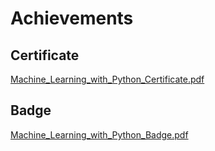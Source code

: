 

# Achievements
## Certificate
[Machine_Learning_with_Python_Certificate.pdf](https://prod-files-secure.s3.us-west-2.amazonaws.com/03e82b26-cccb-4906-bb56-adabcbdc0655/0f35a87e-0c16-48ac-af62-4e4cc34c6a19/Machine_Learning_with_Python_Certificate.pdf?X-Amz-Algorithm=AWS4-HMAC-SHA256&X-Amz-Content-Sha256=UNSIGNED-PAYLOAD&X-Amz-Credential=ASIAZI2LB4666VDYXAGN%2F20250130%2Fus-west-2%2Fs3%2Faws4_request&X-Amz-Date=20250130T111302Z&X-Amz-Expires=3600&X-Amz-Security-Token=IQoJb3JpZ2luX2VjEJv%2F%2F%2F%2F%2F%2F%2F%2F%2F%2FwEaCXVzLXdlc3QtMiJHMEUCIEcpAjHDHe8u8ZfGi230P1tumWfUNoYcPjZgiAlNEGBtAiEAjNEEFGcjy1vllXU2JpCCcodWYvcoC9eYWLssoYmDL10qiAQIpP%2F%2F%2F%2F%2F%2F%2F%2F%2F%2FARAAGgw2Mzc0MjMxODM4MDUiDKvNInATYAb8O7lmDCrcA7fVJPMXiL9usC0HN%2BG8T5otKv1TNqof4twLR743D4XvvqK3rKYlIuYTesaZpLJI84F%2F4TonfUvVLilEm%2B5SXFq%2BYuQbmB7o3pGRxjO90xNyacpO8lWgZ30StbACLqsphTsiqBjzlGqITNr%2BSDbY%2F9vRfE6yed7MZvzISp%2B1AJeQycY%2FFJ%2B3GU29aQuVIJBa7EPVl1wdZ3yOnjGeS72%2BqyMm44SRk4h8oRdXkAMRiFNxLQC5mUCZfpaCXg4TuY2ERgB4m2ALA1zBZ6XsLocFKW5J7%2FnOQNd3RCBcCdYLqXI%2FpfMJ358Wvd9YpVUrwHmbpR1kkyvvUtJBJ%2FxQDE%2FA4SYEkF%2Bl8KV4ig9m9BpLHXX56Zd1LLqM4IVlpd9keuqWrqGDGcsNLXhyb1fJK37xJsRuh6DW3Dh9yVTEuXrKXceVR5lpdsH5DwMIb0mbfykrmLLieyHHudsR6T00rAXnuImFsMw8FzdOxwwzHPJqPfRGxi2Pjec4u8L%2BhgYKlmAsn3UozCMKRe9oC4%2Fp1jQilzaAcOjJCWejbyCke%2FRrSWq4IWoBeUKtYh9X1MGaJdERd4QeXlw0yGhp4HKzQb6Ni3gN%2Fx4ji%2B2wW5OYdA%2FXcI2k1GZZYow2xIbeyIlfMK2o7bwGOqUBU%2FwosOG0LZ2wvhtYIhnYH7vDOIwByF%2BIYkbtqlG39bqeXro1fTK%2Bj6VnmXfq7a2ThiakU%2Fti4OAdbwsLRsTYKQ8YcfVaoe%2FOmr8Dehtkj5lGEvyV3PbHHsjEu197HLXhPZ8Vdey4%2BsoYjS%2BKWuoK2IfaMavoVOqECVwNzuNr3wjtWgA8gWCYogQ7YHnbRZNlfDCvydzeGzbstWQmxGfbhMhM1UpW&X-Amz-Signature=38b81cb467b99c55ac52857b64e05b75c810c8212498568efcc737066b6d3da2&X-Amz-SignedHeaders=host&x-id=GetObject)
## Badge
[Machine_Learning_with_Python_Badge.pdf](https://prod-files-secure.s3.us-west-2.amazonaws.com/03e82b26-cccb-4906-bb56-adabcbdc0655/ff622a22-73d6-44e3-9c7b-e89a8e61b7aa/Machine_Learning_with_Python_Badge.pdf?X-Amz-Algorithm=AWS4-HMAC-SHA256&X-Amz-Content-Sha256=UNSIGNED-PAYLOAD&X-Amz-Credential=ASIAZI2LB4666VDYXAGN%2F20250130%2Fus-west-2%2Fs3%2Faws4_request&X-Amz-Date=20250130T111302Z&X-Amz-Expires=3600&X-Amz-Security-Token=IQoJb3JpZ2luX2VjEJv%2F%2F%2F%2F%2F%2F%2F%2F%2F%2FwEaCXVzLXdlc3QtMiJHMEUCIEcpAjHDHe8u8ZfGi230P1tumWfUNoYcPjZgiAlNEGBtAiEAjNEEFGcjy1vllXU2JpCCcodWYvcoC9eYWLssoYmDL10qiAQIpP%2F%2F%2F%2F%2F%2F%2F%2F%2F%2FARAAGgw2Mzc0MjMxODM4MDUiDKvNInATYAb8O7lmDCrcA7fVJPMXiL9usC0HN%2BG8T5otKv1TNqof4twLR743D4XvvqK3rKYlIuYTesaZpLJI84F%2F4TonfUvVLilEm%2B5SXFq%2BYuQbmB7o3pGRxjO90xNyacpO8lWgZ30StbACLqsphTsiqBjzlGqITNr%2BSDbY%2F9vRfE6yed7MZvzISp%2B1AJeQycY%2FFJ%2B3GU29aQuVIJBa7EPVl1wdZ3yOnjGeS72%2BqyMm44SRk4h8oRdXkAMRiFNxLQC5mUCZfpaCXg4TuY2ERgB4m2ALA1zBZ6XsLocFKW5J7%2FnOQNd3RCBcCdYLqXI%2FpfMJ358Wvd9YpVUrwHmbpR1kkyvvUtJBJ%2FxQDE%2FA4SYEkF%2Bl8KV4ig9m9BpLHXX56Zd1LLqM4IVlpd9keuqWrqGDGcsNLXhyb1fJK37xJsRuh6DW3Dh9yVTEuXrKXceVR5lpdsH5DwMIb0mbfykrmLLieyHHudsR6T00rAXnuImFsMw8FzdOxwwzHPJqPfRGxi2Pjec4u8L%2BhgYKlmAsn3UozCMKRe9oC4%2Fp1jQilzaAcOjJCWejbyCke%2FRrSWq4IWoBeUKtYh9X1MGaJdERd4QeXlw0yGhp4HKzQb6Ni3gN%2Fx4ji%2B2wW5OYdA%2FXcI2k1GZZYow2xIbeyIlfMK2o7bwGOqUBU%2FwosOG0LZ2wvhtYIhnYH7vDOIwByF%2BIYkbtqlG39bqeXro1fTK%2Bj6VnmXfq7a2ThiakU%2Fti4OAdbwsLRsTYKQ8YcfVaoe%2FOmr8Dehtkj5lGEvyV3PbHHsjEu197HLXhPZ8Vdey4%2BsoYjS%2BKWuoK2IfaMavoVOqECVwNzuNr3wjtWgA8gWCYogQ7YHnbRZNlfDCvydzeGzbstWQmxGfbhMhM1UpW&X-Amz-Signature=11336a8a981441d0c7f0a307646a7e05dd32790045bfc3dcb5fe9a1446d1bb79&X-Amz-SignedHeaders=host&x-id=GetObject)